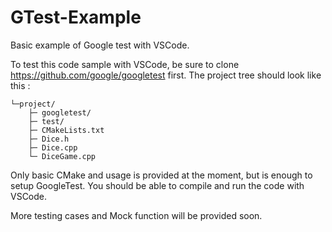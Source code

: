 # GTest-Example
Basic example of Google test with VSCode. 

To test this code sample with VSCode, be sure to clone https://github.com/google/googletest first.
The project tree should look like this :
```
└─project/
    ├─ googletest/
    ├─ test/
    ├─ CMakeLists.txt
    ├─ Dice.h
    ├─ Dice.cpp
    └─ DiceGame.cpp
```

Only basic CMake and usage is provided at the moment, but is enough to setup GoogleTest.
You should be able to compile and run the code with VSCode.

More testing cases and Mock function will be provided soon.
